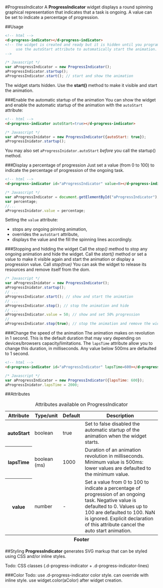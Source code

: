#ProgressIndicator
A **ProgressIndicator** widget displays a round spinning graphical representation that indicates that a task is ongoing. A value can be set to indicate a percentage of progression.

##Usage
```html
<!-- html -->
<d-progress-indicator></d-progress-indicator>
<!-- the widget is created and ready but it is hidden until you programmatically call the start() method.
     use the autoStart attribute to automatically start the animation.
-->
```

```js
/* Javascript */
var aProgressIndicator = new ProgressIndicator();
aProgressIndicator.startup();
aProgressIndicator.start(); // start and show the animation
```

The widget starts hidden. Use the **start()** method to make it visible and start the animation.

###Enable the automatic startup of the animation
You can show the widget and enable the automatic startup of the animation with the `autoStart`	attribute:

```html
<!-- html -->
<d-progress-indicator autoStart=true></d-progress-indicator>
```
```js
/* Javascript */
var aProgressInidator = new ProgressIndicator({autoStart: true});
aProgressInidator.startup();
```
You may also set `aProgressInidator.autoStart` *before* you call the startup() method.

###Display a percentage of progression
Just set a value (from 0 to 100) to indicate the percentage of progression of the ongoing task. 
```html
<!-- html -->
<d-progress-indicator id="aProgressIndicator" value=0></d-progress-indicator>
```

```js
/* Javascript */
var aProgressIndicator = document.getElementById("aProgressIndicator");
var percentage;
//...
aProgressInidator.value = percentage;
```
Setting the `value` attribute:
- stops any ongoing pinning animation,
- overrides the `autoStart` attribute,
- displays the value and the fill the spinning lines accordingly.


###Stopping and hidding the widget
Call the *stop()* method to stop any ongoing animation and hide the widget. Call the *start()* method or set a value to make it visible again and start the animation or display a progression value. Call *stop(true)* You can ask the widget to release its resources and remove itself from the dom.

```js
/* Javascript */
var aProgressInidator = new ProgressIndicator();
aProgressInidator.startup();
// ...
aProgressIndicator.start(); // show and start the animation
// ...
aProgressIndicator.stop(); // stop the animation and hide
// ...
aProgressIndicator.value = 50; // show and set 50% progression
//
aProgressIndicator.stop(true); // stop the animation and remove the widget from the dom

```

###Change the speed of the animation
The animation makes on revolution in 1 second. This is the default duration that may vary depending on devices/browsers capacity/limitations. The `lapsTime` attribute allow you to change this duration, in milliseconds. Any value below 500ms are defaulted to 1 second.
```html
<!-- html -->
<d-progress-indicator id="aProgressIndicator" lapsTime=600></d-progress-indicator>
```
```js
/* Javascript */
var aProgressIndicator = new ProgressIndicator({lapsTime: 600});
aProgressInidator.lapsTime = 2000;
```

##Attributes
<table>
	<caption>Attributes available on ProgressIndicator</caption>
	<thead>
		<tr>
			<th>Attribute</th>
			<th>Type/unit</th>
			<th>Default</th>
			<th>Description</th>
		</tr>
	</thead>
	<tfoot>
		<tr>
			<th colspan="4">Footer</th></tr>
	</tfoot>
	<tbody>
			<tr>
				<th>autoStart</th>
				<td>boolean</td>
				<td>true</td>
				<td>Set to false disabled the automatic startup of the animation when the widget starts.</td>
			</tr>
			<tr>
				<th>lapsTime</th>
				<td>boolean (ms)</td>
				<td>1000</td>
				<td>Duration of an animation revolution in milliseconds. Minimum value is 500ms: lower values are defaulted to the minimum value.</td>
			</tr>
			<tr>
				<th>value</th>
				<td>number</td>
				<td>-</td>
				<td>Set a value from 0 to 100 to indicate a percentage of progression of an ongoing task. Negative value is defaulted to 0. Values up to 100 are defaulted to 100. NaN is ignored. Explicit declaration of this attribute cancel the auto start animation.</td>
			</tr>
	</tbody>
</table>

##Styling
**ProgressIndicator** generates SVG markup that can be styled using CSS and/or inline styles.

Todo: CSS classes (.d-progress-indicator + .d-progress-indicator-lines)

###Color
Todo: use .d-progress-indicator color style. can override with inline style. use widget.color(aColor) after widget creation.

